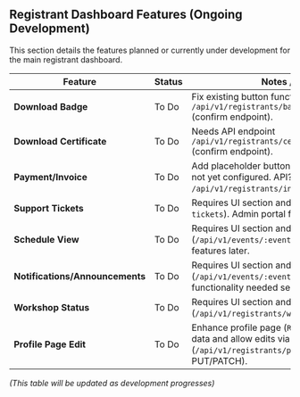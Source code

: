 ## Registrant Dashboard Features (Ongoing Development)

This section details the features planned or currently under development for the main registrant dashboard.

| Feature                   | Status      | Notes / Hurdles / TODOs |
|---------------------------|-------------|-------------------------|
| **Download Badge**        | To Do       | Fix existing button functionality. Needs API endpoint `/api/v1/registrants/badge/:eventId/:registrantId` (confirm endpoint). |
| **Download Certificate**  | To Do       | Needs API endpoint `/api/v1/registrants/certificate/:eventId/:registrantId` (confirm endpoint). |
| **Payment/Invoice**       | To Do       | Add placeholder buttons/links. Backend payment system not yet configured. API? `/api/v1/registrants/invoice/:eventId/:registrantId`? |
| **Support Tickets**       | To Do       | Requires UI section and API integration (`/api/v1/support-tickets`). Admin portal functionality needed separately. |
| **Schedule View**         | To Do       | Requires UI section and API integration (`/api/v1/events/:eventId/schedule`). Consider interaction features later. |
| **Notifications/Announcements** | To Do | Requires UI section and API integration (`/api/v1/events/:eventId/announcements`). Admin portal functionality needed separately. |
| **Workshop Status**       | To Do       | Requires UI section and API integration (`/api/v1/registrants/workshops/:eventId/:registrantId`). |
| **Profile Page Edit**     | To Do       | Enhance profile page (`RegistrantProfile.jsx`?) to show all data and allow edits via API (`/api/v1/registrants/profile/:registrantId` - PUT/PATCH). |

*(This table will be updated as development progresses)* 